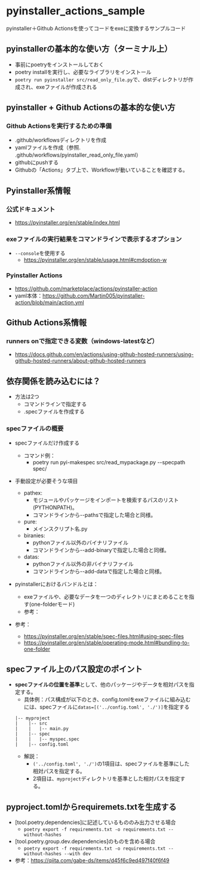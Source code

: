 # pyinstaller_actions_sample
pyinstaller＋Github Actionsを使ってコードをexeに変換するサンプルコード

## pyinstallerの基本的な使い方（ターミナル上）
- 事前にpoetryをインストールしておく
- poetry installを実行し、必要なライブラリをインストール
- `poetry run pyinstaller src/read_only_file.py`で、distディレクトリが作成され、exeファイルが作成される

## pyinstaller + Github Actionsの基本的な使い方
### Github Actionsを実行するための準備
- .github/workflowsディレクトリを作成
- yamlファイルを作成（参照. .github/workflows/pyinstaller_read_only_file.yaml）
- githubにpushする
- Githubの「Actions」タブ上で、Workflowが動いていることを確認する。

## Pyinstaller系情報
### 公式ドキュメント
- https://pyinstaller.org/en/stable/index.html

### exeファイルの実行結果をコマンドラインで表示するオプション
- `--console`を使用する
  - https://pyinstaller.org/en/stable/usage.html#cmdoption-w

### Pyinstaller Actions
- https://github.com/marketplace/actions/pyinstaller-action
- yaml本体：https://github.com/Martin005/pyinstaller-action/blob/main/action.yml

## Github Actions系情報
### runners onで指定できる変数（windows-latestなど）
- https://docs.github.com/en/actions/using-github-hosted-runners/using-github-hosted-runners/about-github-hosted-runners



## 依存関係を読み込むには？
- 方法は2つ
  - コマンドラインで指定する
  - .specファイルを作成する

### specファイルの概要
- specファイルだけ作成する
  - コマンド例：
    - poetry run pyi-makespec src/read_mypackage.py --specpath spec/

- 手動設定が必要そうな項目
  - pathex: 
    - モジュールやパッケージをインポートを検索するパスのリスト(PYTHONPATH)。
    - コマンドラインから--pathsで指定した場合と同様。
  - pure:
    - メインスクリプト名.py
  - biranies:
    - pythonファイル以外のバイナリファイル
    - コマンドラインから--add-binaryで指定した場合と同様。
  - datas:
    - pythonファイル以外の非バイナリファイル
    - コマンドラインから--add-dataで指定した場合と同様。

- pyinstallerにおけるバンドルとは：
  - exeファイルや、必要なデータを一つのディレクトリにまとめることを指す(one-folderモード)
  - 参考：

- 参考：
  - https://pyinstaller.org/en/stable/spec-files.html#using-spec-files
  - https://pyinstaller.org/en/stable/operating-mode.html#bundling-to-one-folder


## specファイル上のパス設定のポイント
- **specファイルの位置を基準**として、他のパッケージやデータを相対パスを指定する。
  - 具体例：パス構成が以下のとき、config.tomlをexeファイルに組み込むには、specファイルに```datas=[('../config.toml', './')]```を指定する
  ```
  |-- myproject
  |    |-- src
  |    |   |-- main.py
  |    |-- spec
  |    |   |-- myspec.spec
  |    |-- config.toml
  ```
  - 解説：
    - ```('../config.toml', './')```の1項目は、specファイルを基準にした相対パスを指定する。
    - 2項目は、```myproject```ディレクトリを基準とした相対パスを指定する。

## pyproject.tomlからrequiremets.txtを生成する
- [tool.poetry.dependencies]に記述しているもののみ出力させる場合
  - ```poetry export -f requirements.txt -o requirements.txt --without-hashes```
- [tool.poetry.group.dev.dependencies]のものを含める場合
  - ```poetry export -f requirements.txt -o requirements.txt --without-hashes --with dev```
- 参考：https://qiita.com/gabe-ds/items/d45f6c9ed497f40f6f49